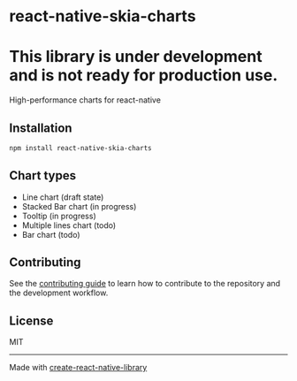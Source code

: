# react-native-skia-charts

# This library is under development and is not ready for production use.

High-performance charts for react-native

## Installation

```sh
npm install react-native-skia-charts
```

## Chart types
 - Line chart (draft state)
 - Stacked Bar chart (in progress)
 - Tooltip (in progress)
 - Multiple lines chart (todo)
 - Bar chart (todo)

## Contributing

See the [contributing guide](CONTRIBUTING.md) to learn how to contribute to the repository and the development workflow.

## License

MIT

---

Made with [create-react-native-library](https://github.com/callstack/react-native-builder-bob)

